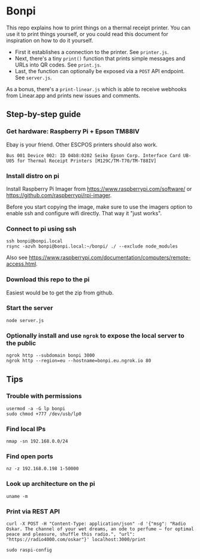 # Bonpi

This repo explains how to print things on a thermal receipt printer. You can use it to print things yourself, or you could read this document for inspiration on how to do it yourself.

- First it establishes a connection to the printer. See `printer.js`. 
- Next, there's a tiny `print()` function that prints simple messages and URLs into QR codes. See `print.js`.
- Last, the function can optionally be exposed via a `POST` API endpoint. See `server.js`.

As a bonus, there's a `print-linear.js` which is able to receive webhooks from Linear.app and prints new issues and comments.

## Step-by-step guide

### Get hardware: Raspberry Pi + Epson TM88IV

Ebay is your friend. Other ESCPOS printers should also work.

	Bus 001 Device 002: ID 04b8:0202 Seiko Epson Corp. Interface Card UB-U05 for Thermal Receipt Printers [M129C/TM-T70/TM-T88IV]

### Install distro on pi

Install Raspberry Pi Imager from https://www.raspberrypi.com/software/ or https://github.com/raspberrypi/rpi-imager.

Before you start copying the image, make sure to use the imagers option to enable ssh and configure wifi directly. That way it "just works".

### Connect to pi using ssh

	ssh bonpi@bonpi.local
	rsync -azvh bonpi@bonpi.local:~/bonpi/ ./ --exclude node_modules

Also see https://www.raspberrypi.com/documentation/computers/remote-access.html.

### Download this repo to the pi

Easiest would be to get the zip from github.

### Start the server

	node server.js

### Optionally install and use `ngrok` to expose the local server to the public

    ngrok http --subdomain bonpi 3000
    ngrok http --region=eu --hostname=bonpi.eu.ngrok.io 80

## Tips

### Trouble with permissions

	usermod -a -G lp bonpi
	sudo chmod +777 /dev/usb/lp0

### Find local IPs

	nmap -sn 192.168.0.0/24

### Find open ports

	nz -z 192.168.0.198 1-50000

### Look up architecture on the pi

	uname -m

### Print via REST API

	curl -X POST -H "Content-Type: application/json" -d '{"msg": "Radio Oskar. The channel of your wet dreams, an ode to perfume — for optimal peace and pleasure, shuffle this radio.", "url": "https://radio4000.com/oskar"}' localhost:3000/print

	sudo raspi-config
